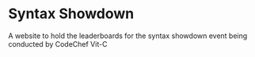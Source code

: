 # Syntax Showdown

A website to hold the leaderboards for the syntax showdown event being conducted by CodeChef Vit-C
